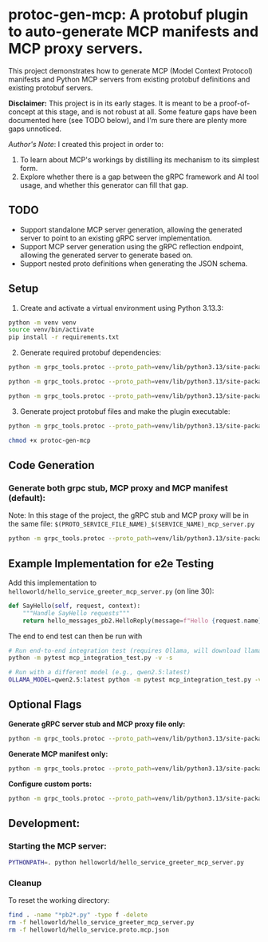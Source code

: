 # protoc-gen-mcp: A protobuf plugin to auto-generate MCP manifests and MCP proxy servers.

This project demonstrates how to generate MCP (Model Context Protocol) manifests and Python MCP servers from existing protobuf definitions and existing protobuf servers.

**Disclaimer:** This project is in its early stages. It is meant to be a proof-of-concept at this stage, and is not robust at all.
Some feature gaps have been documented here (see TODO below), and I'm sure there are plenty more gaps unnoticed.

*Author's Note*: I created this project in order to:

1. To learn about MCP's workings by distilling its mechanism to its simplest form.
2. Explore whether there is a gap between the gRPC framework and AI tool usage, and whether this generator can fill that gap.

## TODO
- Support standalone MCP server generation, allowing the generated server to point to an existing gRPC server implementation.
- Support MCP server generation using the gRPC reflection endpoint, allowing the generated server to generate based on.
- Support nested proto definitions when generating the JSON schema.

## Setup

1. Create and activate a virtual environment using Python 3.13.3:
```bash
python -m venv venv
source venv/bin/activate
pip install -r requirements.txt
```

2. Generate required protobuf dependencies:
```bash
python -m grpc_tools.protoc --proto_path=venv/lib/python3.13/site-packages/grpc_tools/_proto --python_out=venv/lib/python3.13/site-packages google/protobuf/compiler/plugin.proto google/protobuf/descriptor.proto

python -m grpc_tools.protoc --proto_path=venv/lib/python3.13/site-packages --python_out=venv/lib/python3.13/site-packages google/api/annotations.proto google/api/http.proto

python -m grpc_tools.protoc --proto_path=venv/lib/python3.13/site-packages/grpc_tools/_proto --python_out=. google/protobuf/compiler/plugin.proto
```

3. Generate project protobuf files and make the plugin executable:
```bash
python -m grpc_tools.protoc --proto_path=venv/lib/python3.13/site-packages --proto_path=. --python_out=. --grpc_python_out=. mcpoptions/mcp_options.proto helloworld/hello_messages.proto

chmod +x protoc-gen-mcp
```

## Code Generation

### Generate both grpc stub, MCP proxy and MCP manifest (default):
Note: In this stage of the project, the gRPC stub and MCP proxy will be in the same file: `$(PROTO_SERVICE_FILE_NAME)_$(SERVICE_NAME)_mcp_server.py`
```bash
python -m grpc_tools.protoc --proto_path=venv/lib/python3.13/site-packages --proto_path=. --python_out=. --grpc_python_out=. --plugin=protoc-gen-mcp=protoc-gen-mcp --mcp_out=. helloworld/hello_service.proto
```

## Example Implementation for e2e Testing

Add this implementation to `helloworld/hello_service_greeter_mcp_server.py` (on line 30):
```python
def SayHello(self, request, context):
    """Handle SayHello requests"""
    return hello_messages_pb2.HelloReply(message=f"Hello {request.name}! TEST_MARKER_SUCCESS")
```

The end to end test can then be run with
```bash
# Run end-to-end integration test (requires Ollama, will download llama3.2:3b if not downloaded.)
python -m pytest mcp_integration_test.py -v -s

# Run with a different model (e.g., qwen2.5:latest)
OLLAMA_MODEL=qwen2.5:latest python -m pytest mcp_integration_test.py -v -s
```

## Optional Flags

**Generate gRPC server stub and MCP proxy file only:**
```bash
python -m grpc_tools.protoc --proto_path=venv/lib/python3.13/site-packages --proto_path=. --python_out=. --grpc_python_out=. --plugin=protoc-gen-mcp=protoc-gen-mcp --mcp_out=--generate-server-only:. helloworld/hello_service.proto
```

**Generate MCP manifest only:**
```bash
python -m grpc_tools.protoc --proto_path=venv/lib/python3.13/site-packages --proto_path=. --python_out=. --grpc_python_out=. --plugin=protoc-gen-mcp=protoc-gen-mcp --mcp_out=--generate-mcp-only:. helloworld/hello_service.proto
```

**Configure custom ports:**
```bash
python -m grpc_tools.protoc --proto_path=venv/lib/python3.13/site-packages --proto_path=. --python_out=. --grpc_python_out=. --plugin=protoc-gen-mcp=protoc-gen-mcp --mcp_out=--mcp_port=7788,--grpc_port=9527:. helloworld/hello_service.proto
```

## Development:

### Starting the MCP server:
```bash
PYTHONPATH=. python helloworld/hello_service_greeter_mcp_server.py
```

### Cleanup
To reset the working directory:
```bash
find . -name "*pb2*.py" -type f -delete
rm -f helloworld/hello_service_greeter_mcp_server.py
rm -f helloworld/hello_service.proto.mcp.json
```
